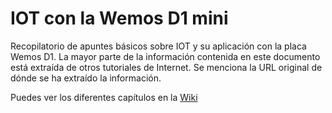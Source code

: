 # IOT con la Wemos D1 mini
Recopilatorio de apuntes básicos sobre IOT y su aplicación con la placa Wemos D1. 
La mayor parte de la información contenida en este documento está extraída de
otros tutoriales de Internet. Se menciona la URL original de dónde se ha extraído
la información.

Puedes ver los diferentes capítulos en la [Wiki](../../wiki)

